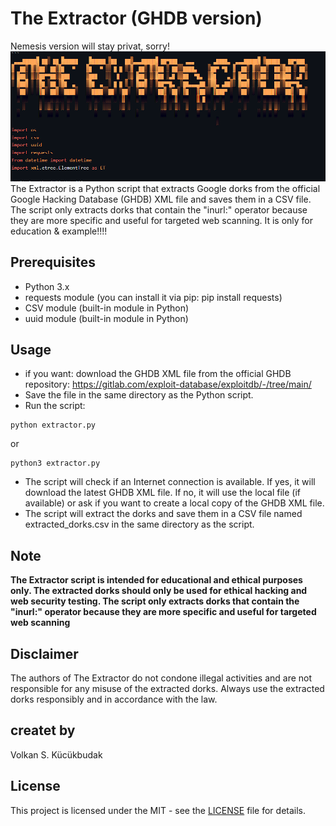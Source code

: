# The Extractor (GHDB version)
Nemesis version will stay privat, sorry!
<img src="extractor.png">
The Extractor is a Python script that extracts Google dorks from the official Google Hacking Database (GHDB) XML file and saves them in a CSV file. The script only extracts dorks that contain the "inurl:" operator because they are more specific and useful for targeted web scanning. It is only for education & example!!!!

## Prerequisites
- Python 3.x
- requests module (you can install it via pip: pip install requests)
- CSV module (built-in module in Python)
- uuid module (built-in module in Python)
## Usage
- if you want: download the GHDB XML file from the official GHDB repository: https://gitlab.com/exploit-database/exploitdb/-/tree/main/
- Save the file in the same directory as the Python script.
- Run the script:
```shell
python extractor.py
```
or
```shell
python3 extractor.py
```
- The script will check if an Internet connection is available. If yes, it will download the latest GHDB XML file. If no, it will use the local file (if available) or ask if you want to create a local copy of the GHDB XML file.
- The script will extract the dorks and save them in a CSV file named extracted_dorks.csv in the same directory as the script.
## Note
**The Extractor script is intended for educational and ethical purposes only. The extracted dorks should only be used for ethical hacking and web security testing. The script only extracts dorks that contain the "inurl:" operator because they are more specific and useful for targeted web scanning**

## Disclaimer
The authors of The Extractor do not condone illegal activities and are not responsible for any misuse of the extracted dorks. Always use the extracted dorks responsibly and in accordance with the law.

## createt by
Volkan S. Kücükbudak
## License
This project is licensed under the MIT - see the [LICENSE](LICENSE) file for details.
